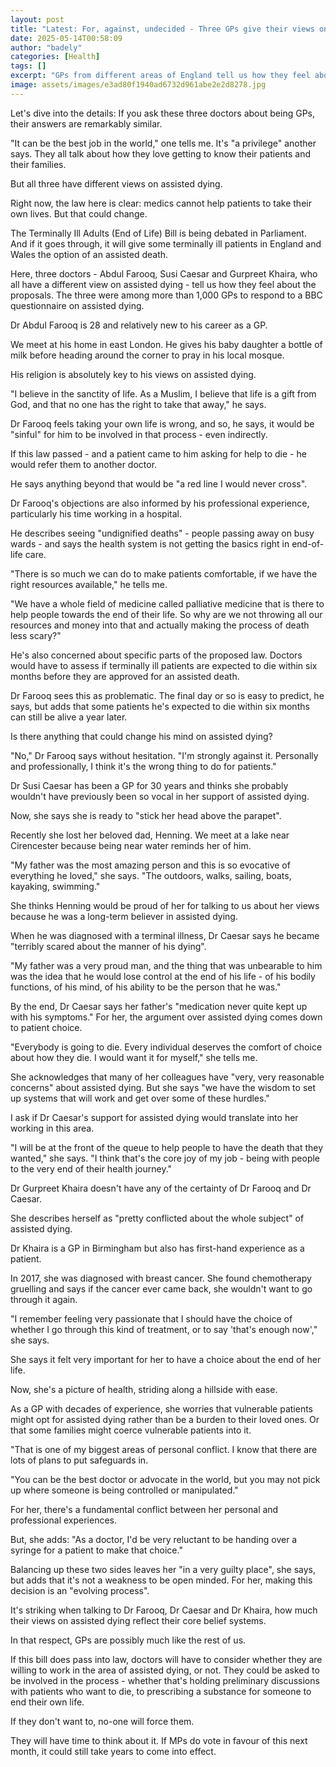 ```yaml
---
layout: post
title: "Latest: For, against, undecided - Three GPs give their views on assisted dying"
date: 2025-05-14T00:58:09
author: "badely"
categories: [Health]
tags: []
excerpt: "GPs from different areas of England tell us how they feel about plans to legalise assisted dying."
image: assets/images/e3ad80f1940ad6732d961abe2e2d8278.jpg
---
```


Let's dive into the details: If you ask these three doctors about being GPs, their answers are remarkably similar.

"It can be the best job in the world," one tells me. It's "a privilege" another says. They all talk about how they love getting to know their patients and their families.

But all three have different views on assisted dying.

Right now, the law here is clear: medics cannot help patients to take their own lives. But that could change.

The Terminally Ill Adults (End of Life) Bill is being debated in Parliament. And if it goes through, it will give some terminally ill patients in England and Wales the option of an assisted death.

Here, three doctors - Abdul Farooq, Susi Caesar and Gurpreet Khaira, who all have a different view on assisted dying - tell us how they feel about the proposals. The three were among more than 1,000 GPs to respond to a BBC questionnaire on assisted dying.

Dr Abdul Farooq is 28 and relatively new to his career as a GP.

We meet at his home in east London. He gives his baby daughter a bottle of milk before heading around the corner to pray in his local mosque.

His religion is absolutely key to his views on assisted dying.

"I believe in the sanctity of life. As a Muslim, I believe that life is a gift from God, and that no one has the right to take that away," he says.

Dr Farooq feels taking your own life is wrong, and so, he says, it would be "sinful" for him to be involved in that process - even indirectly.

If this law passed - and a patient came to him asking for help to die - he would refer them to another doctor.

He says anything beyond that would be "a red line I would never cross".

Dr Farooq's objections are also informed by his professional experience, particularly his time working in a hospital.

He describes seeing "undignified deaths" - people passing away on busy wards - and says the health system is not getting the basics right in end-of-life care.

"There is so much we can do to make patients comfortable, if we have the right resources available," he tells me.

"We have a whole field of medicine called palliative medicine that is there to help people towards the end of their life. So why are we not throwing all our resources and money into that and actually making the process of death less scary?"

He's also concerned about specific parts of the proposed law. Doctors would have to assess if terminally ill patients are expected to die within six months before they are approved for an assisted death.

Dr Farooq sees this as problematic. The final day or so is easy to predict, he says, but adds that some patients he's expected to die within six months can still be alive a year later.

Is there anything that could change his mind on assisted dying?

"No," Dr Farooq says without hesitation. "I'm strongly against it. Personally and professionally, I think it's the wrong thing to do for patients."

Dr Susi Caesar has been a GP for 30 years and thinks she probably wouldn't have previously been so vocal in her support of assisted dying.

Now, she says she is ready to "stick her head above the parapet".

Recently she lost her beloved dad, Henning. We meet at a lake near Cirencester because being near water reminds her of him.

"My father was the most amazing person and this is so evocative of everything he loved," she says. "The outdoors, walks, sailing, boats, kayaking, swimming."

She thinks Henning would be proud of her for talking to us about her views because he was a long-term believer in assisted dying.

When he was diagnosed with a terminal illness, Dr Caesar says he became "terribly scared about the manner of his dying".

"My father was a very proud man, and the thing that was unbearable to him was the idea that he would lose control at the end of his life - of his bodily functions, of his mind, of his ability to be the person that he was."

By the end, Dr Caesar says her father's "medication never quite kept up with his symptoms." For her, the argument over assisted dying comes down to patient choice.

"Everybody is going to die. Every individual deserves the comfort of choice about how they die. I would want it for myself," she tells me.

She acknowledges that many of her colleagues have "very, very reasonable concerns" about assisted dying. But she says "we have the wisdom to set up systems that will work and get over some of these hurdles."

I ask if Dr Caesar's support for assisted dying would translate into her working in this area.

"I will be at the front of the queue to help people to have the death that they wanted," she says. "I think that's the core joy of my job - being with people to the very end of their health journey."

Dr Gurpreet Khaira doesn't have any of the certainty of Dr Farooq and Dr Caesar.

She describes herself as "pretty conflicted about the whole subject" of assisted dying.

Dr Khaira is a GP in Birmingham but also has first-hand experience as a patient.

In 2017, she was diagnosed with breast cancer. She found chemotherapy gruelling and says if the cancer ever came back, she wouldn't want to go through it again.

"I remember feeling very passionate that I should have the choice of whether I go through this kind of treatment, or to say 'that's enough now'," she says.

She says it felt very important for her to have a choice about the end of her life.

Now, she's a picture of health, striding along a hillside with ease.

As a GP with decades of experience, she worries that vulnerable patients might opt for assisted dying rather than be a burden to their loved ones. Or that some families might coerce vulnerable patients into it.

"That is one of my biggest areas of personal conflict. I know that there are lots of plans to put safeguards in.

"You can be the best doctor or advocate in the world, but you may not pick up where someone is being controlled or manipulated."

For her, there's a fundamental conflict between her personal and professional experiences.

But, she adds: "As a doctor, I'd be very reluctant to be handing over a syringe for a patient to make that choice."

Balancing up these two sides leaves her "in a very guilty place", she says, but adds that it's not a weakness to be open minded. For her, making this decision is an "evolving process".

It's striking when talking to Dr Farooq, Dr Caesar and Dr Khaira, how much their views on assisted dying reflect their core belief systems.

In that respect, GPs are possibly much like the rest of us.

If this bill does pass into law, doctors will have to consider whether they are willing to work in the area of assisted dying, or not. They could be asked to be involved in the process - whether that's holding preliminary discussions with patients who want to die, to prescribing a substance for someone to end their own life.

If they don't want to, no-one will force them.

They will have time to think about it. If MPs do vote in favour of this next month, it could still take years to come into effect.

